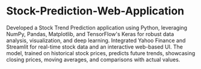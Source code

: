 # Stock-Prediction-Web-Application
Developed a Stock Trend Prediction application using Python, leveraging NumPy, Pandas, Matplotlib, and TensorFlow's Keras for robust data analysis, visualization, and deep learning. Integrated Yahoo Finance and Streamlit for real-time stock data and an interactive web-based UI. The model, trained on historical stock prices, predicts future trends, showcasing closing prices, moving averages, and comparisons with actual values. 
